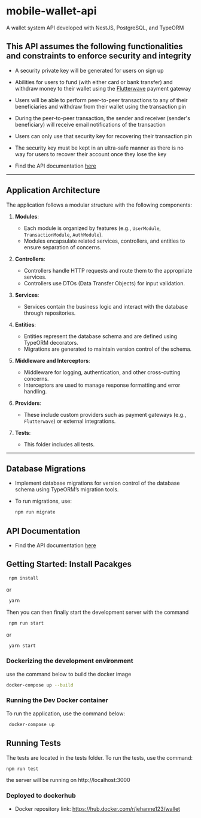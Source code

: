 # mobile-wallet-api

A wallet system API developed with NestJS, PostgreSQL, and TypeORM

## This API assumes the following functionalities and constraints to enforce security and integrity

- A security private key will be generated for users on sign up
- Abilities for users to fund (with either card or bank transfer) and withdraw money to their wallet using the [Flutterwave](https://flutterwave.com/us/) payment gateway
- Users will be able to perform peer-to-peer transactions to any of their beneficiaries and withdraw from their wallet using the transaction pin
- During the peer-to-peer transaction, the sender and receiver (sender's beneficiary) will receive email notifications of the transaction
- Users can only use that security key for recovering their transaction pin
- The security key must be kept in an ultra-safe manner as there is no way for users to recover their account once they lose the key

- Find the API documentation [here](http://localhost:3000/docs)

---

## Application Architecture

The application follows a modular structure with the following components:

1. **Modules**:

   - Each module is organized by features (e.g., `UserModule`, `TransactionModule`, `AuthModule`).
   - Modules encapsulate related services, controllers, and entities to ensure separation of concerns.

2. **Controllers**:

   - Controllers handle HTTP requests and route them to the appropriate services.
   - Controllers use DTOs (Data Transfer Objects) for input validation.

3. **Services**:

   - Services contain the business logic and interact with the database through repositories.

4. **Entities**:

   - Entities represent the database schema and are defined using TypeORM decorators.
   - Migrations are generated to maintain version control of the schema.

5. **Middleware and Interceptors**:

   - Middleware for logging, authentication, and other cross-cutting concerns.
   - Interceptors are used to manage response formatting and error handling.

6. **Providers**:

   - These include custom providers such as payment gateways (e.g., `Flutterwave`) or external integrations.

7. **Tests**:
   - This folder includes all tests.

---

## Database Migrations

- Implement database migrations for version control of the database schema using TypeORM’s migration tools.
- To run migrations, use:

  ```bash
  npm run migrate
  ```

## API Documentation

- Find the API documentation [here](http://localhost:3000/docs)

## Getting Started: Install Pacakges

```bash
 npm install
```

or

```bash
 yarn
```

Then you can then finally start the development server with the command

```bash
 npm run start
```

or

```bash
 yarn start
```

### Dockerizing the development environment

use the command below to build the docker image

```bash
docker-compose up --build
```

### Running the Dev Docker container

To run the application, use the command below:

```bash
 docker-compose up
```

## Running Tests

The tests are located in the tests folder.
To run the tests, use the command:

```bash
npm run test
```

the server will be running on http://localhost:3000

### Deployed to dockerhub

- Docker repository link: https://hub.docker.com/r/jehanne123/wallet
